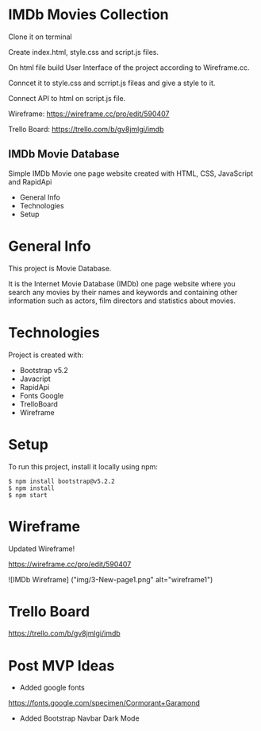# IMDb Movies Collection

Clone it on terminal

Create index.html, style.css and script.js files.

On html file build User Interface of the project according to Wireframe.cc.

Conncet it to style.css and scrript.js fileas and give a style to it.

Connect API to html on script.js file.


Wireframe: https://wireframe.cc/pro/edit/590407

Trello Board: https://trello.com/b/gv8jmlgi/imdb

## IMDb Movie Database

Simple IMDb Movie one page website created with HTML, CSS, JavaScript and RapidApi

* General Info
* Technologies
* Setup

# General Info

This project is Movie Database.

It is the Internet Movie Database (IMDb) one page website where you search any movies by their names and keywords and containing other information such as actors, film directors and statistics about movies. 


# Technologies

Project is created with:

* Bootstrap v5.2
* Javacript
* RapidApi
* Fonts Google
* TrelloBoard
* Wireframe

# Setup

To run this project, install it locally using npm:

```
$ npm install bootstrap@v5.2.2
$ npm install
$ npm start
```

# Wireframe

Updated Wireframe!

https://wireframe.cc/pro/edit/590407

![IMDb Wireframe] ("img/3-New-page1.png" alt="wireframe1")




# Trello Board

https://trello.com/b/gv8jmlgi/imdb

# Post MVP Ideas

* Added google fonts

https://fonts.google.com/specimen/Cormorant+Garamond

* Added Bootstrap Navbar Dark Mode

